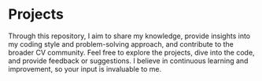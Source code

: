 # Projects
Through this repository, I aim to share my knowledge, provide insights into my coding style and problem-solving approach, and contribute to the broader CV community. Feel free to explore the projects, dive into the code, and provide feedback or suggestions. I believe in continuous learning and improvement, so your input is invaluable to me.
